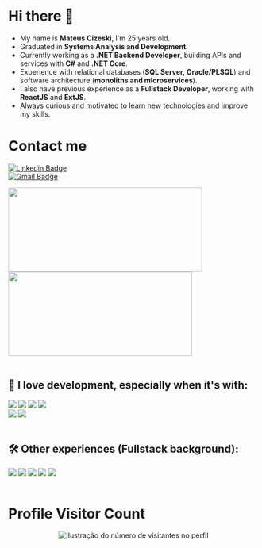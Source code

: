 <h1>Hi there 👋</h1>             
            
- My name is **Mateus Cizeski**, I'm 25 years old.       
- Graduated in **Systems Analysis and Development**.  
- Currently working as a **.NET Backend Developer**, building APIs and services with **C#** and **.NET Core**.  
- Experience with relational databases (**SQL Server, Oracle/PLSQL**) and software architecture (**monoliths and microservices**).   
- I also have previous experience as a **Fullstack Developer**, working with **ReactJS** and **ExtJS**.   
- Always curious and motivated to learn new technologies and improve my skills.  
                                          
<h1>Contact me</h1>   
     
[![Linkedin  Badge](https://img.shields.io/badge/-LinkedIn-6633cc?style=flat-square&logo=Linkedin&logoColor=white&link=www.linkedin.com/in/mateus-cizeski)](www.linkedin.com/in/mateus-cizeski)  
[![Gmail Badge](https://img.shields.io/badge/-Gmail-6633cc?style=flat-square&logo=Gmail&logoColor=white&link=mailto:mateuscizeski@gmail.com)](mailto:mateuscizeski@gmail.com)
    
<a  href="https://github.com/anuraghazra/github-readme-stats">
  <img height=170 align="center" width=390 src="https://github-readme-streak-stats.herokuapp.com/?user=mateuscizeski&theme=gruvbox&hide_border=false" />
</a>
<a href="https://github.com/anuraghazra/convoychat">
  <img height=170 align="center" width=370 src="https://github-readme-stats.vercel.app/api?username=mateuscizeski&show_icons=true&hide_border=false&theme=gruvbox" />
</a>
 
</br>
</br>

<h2>💜 I love development, especially when it's with: </h2>

<div align="left">
<img src="https://img.shields.io/badge/.NET-5C2D91?style=for-the-badge&logo=.net&logoColor=white" />
<img src="https://img.shields.io/badge/C%23-239120?style=for-the-badge&logo=c-sharp&logoColor=white" />    
<img src="https://img.shields.io/badge/SQL%20Server-CC2927?style=for-the-badge&logo=microsoft-sql-server&logoColor=white" />
<img src="https://img.shields.io/badge/Oracle-F80000?style=for-the-badge&logo=oracle&logoColor=white" />
<br/>
<img src="https://img.shields.io/badge/Entity%20Framework-512BD4?style=for-the-badge&logo=dotnet&logoColor=white" />
<img src="https://img.shields.io/badge/REST%20API-02569B?style=for-the-badge&logo=swagger&logoColor=white" />
</div>

</br>

<h2>🛠️ Other experiences (Fullstack background): </h2>
<div align="left">
<img src="https://img.shields.io/badge/JavaScript-F7DF1E?style=for-the-badge&logo=javascript&logoColor=414141" />
<img src="https://img.shields.io/badge/TypeScript-007ACC?style=for-the-badge&logo=typescript&logoColor=white"/>
<img src="https://img.shields.io/badge/React-414141?style=for-the-badge&logo=react&logoColor=61DAFB" />
<img src="https://img.shields.io/badge/React_Native-414141?style=for-the-badge&logo=react&logoColor=61DAFB"/>
<img src="https://img.shields.io/badge/Node.js-43853D?style=for-the-badge&logo=node.js&logoColor=white"/> 
</div>

</br>

<h1>Profile Visitor Count</h1>
<p align="center">
  <img
    src="https://profile-counter.glitch.me/mateuscizeski/count.svg"
    alt="Ilustração do número de visitantes no perfil"
  />
</p>
